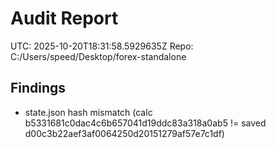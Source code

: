 # Audit Report
UTC: 2025-10-20T18:31:58.5929635Z
Repo: C:/Users/speed/Desktop/forex-standalone

## Findings
- state.json hash mismatch (calc b5331681c0dac4c6b657041d19ddc83a318a0ab5 != saved d00c3b22aef3af0064250d20151279af57e7c1df)
